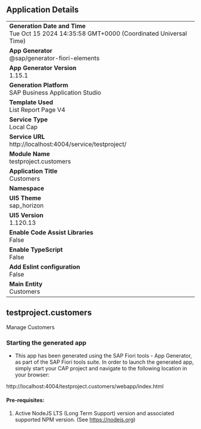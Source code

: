 ## Application Details
|               |
| ------------- |
|**Generation Date and Time**<br>Tue Oct 15 2024 14:35:58 GMT+0000 (Coordinated Universal Time)|
|**App Generator**<br>@sap/generator-fiori-elements|
|**App Generator Version**<br>1.15.1|
|**Generation Platform**<br>SAP Business Application Studio|
|**Template Used**<br>List Report Page V4|
|**Service Type**<br>Local Cap|
|**Service URL**<br>http://localhost:4004/service/testproject/|
|**Module Name**<br>testproject.customers|
|**Application Title**<br>Customers|
|**Namespace**<br>|
|**UI5 Theme**<br>sap_horizon|
|**UI5 Version**<br>1.120.13|
|**Enable Code Assist Libraries**<br>False|
|**Enable TypeScript**<br>False|
|**Add Eslint configuration**<br>False|
|**Main Entity**<br>Customers|

## testproject.customers

Manage Customers

### Starting the generated app

-   This app has been generated using the SAP Fiori tools - App Generator, as part of the SAP Fiori tools suite.  In order to launch the generated app, simply start your CAP project and navigate to the following location in your browser:

http://localhost:4004/testproject.customers/webapp/index.html

#### Pre-requisites:

1. Active NodeJS LTS (Long Term Support) version and associated supported NPM version.  (See https://nodejs.org)


